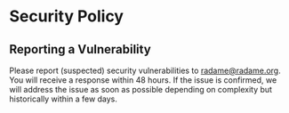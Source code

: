 # Security Policy

## Reporting a Vulnerability

Please report (suspected) security vulnerabilities to radame@radame.org. You will receive a response within 48 hours. If the issue is confirmed, we will address the issue as soon as possible depending on complexity but historically within a few days.
